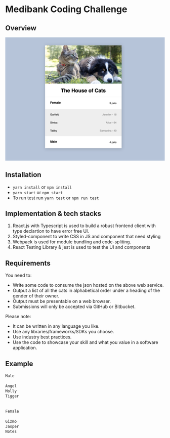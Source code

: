 # Medibank Coding Challenge

## Overview
![alt text](sample-image.png)

## Installation
- `yarn install` or `npm install`
- `yarn start` or `npm start`
- To run test run `yarn test` or `npm run test`

## Implementation & tech stacks
1. React.js with Typescript is used to build a robust frontend client with type declartion to have error free UI.
2. Styled-component to write CSS in JS and component that need styling
3. Webpack is used for module bundling and code-spliting.
4. React Testing Library & jest is used to test the UI and components

## Requirements
You need to:
- Write some code to consume the json hosted on the above web service.
- Output a list of all the cats in alphabetical order under a heading of the gender of their owner.
- Output must be presentable on a web browser.
- Submissions will only be accepted via GitHub or Bitbucket.

Please note:
- It can be written in any language you like.
- Use any libraries/frameworks/SDKs you choose.
- Use industry best practices.
- Use the code to showcase your skill and what you value in a software application.



## Example

```
Male

Angel
Molly
Tigger


Female

Gizmo
Jasper
Notes

```